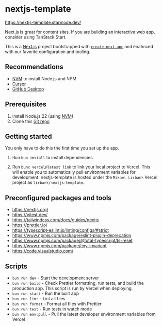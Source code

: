 # nextjs-template

https://nextjs-template.starmode.dev/

Next.js is great for content sites. If you are building an interactive web app, consider using TanStack Start.

This is a [Next.js](https://nextjs.org) project bootstrapped with [`create-next-app`](https://nextjs.org/docs/app/api-reference/cli/create-next-app) and enahnced with our favorite configuration and tooling.

## Recommendations

- [NVM](https://github.com/nvm-sh/nvm/blob/master/README.md) to install Node.js and NPM
- [Cursor](https://www.cursor.com/)
- [GitHub Desktop](https://desktop.github.com/)

## Prerequisites

1. Install Node.js 22 (using [NVM](https://github.com/nvm-sh/nvm/blob/master/README.md))
1. Clone this [Git repo](https://github.com/starmode-base/nextjs-template)

## Getting started

You only have to do this the first time you set up the app.

1. Run `bun install` to install dependencies

1. Run `bunx vercel@latest link` to link your local project to Vercel. This will enable you to automatically pull environment variables for development. nextjs-template is hosted under the `Mikael Lirbank` Vercel project as `lirbank/nextjs-template`.

## Preconfigured packages and tools

- https://nextjs.org/
- https://vitest.dev/
- https://tailwindcss.com/docs/guides/nextjs
- https://prettier.io/
- https://typescript-eslint.io/linting/configs/#strict
- https://www.npmjs.com/package/eslint-plugin-deprecation
- https://www.npmjs.com/package/@total-typescript/ts-reset
- https://www.npmjs.com/package/tiny-invariant
- https://code.visualstudio.com/

## Scripts

- `bun run dev` - Start the development server
- `bun run build` - Check Prettier formatting, run tests, and build the production app. This script is run by Vercel when deploying.
- `bun run start` - Run the built app
- `bun run lint` - Lint all files
- `bun run format` - Format all files with Prettier
- `bun run test` - Run tests in watch mode
- `bun run env:pull` - Pull the latest developer environment variables from Vercel
